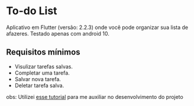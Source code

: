 # To-do List
Aplicativo em Flutter (versão: 2.2.3) onde você pode organizar sua lista de afazeres.
Testado apenas com android 10.

## Requisitos mínimos
- Visulizar tarefas salvas.
- Completar uma tarefa.
- Salvar nova tarefa.
- Deletar tarefa salva.

obs: Utilizei [esse tutorial](https://www.youtube.com/watch?v=mOiXndQAZpw&list=RDCMUCl6DxakCjDR5AfRwWhWNbMg&start_radio=1&ab_channel=TVACStudio) para me auxiliar no desenvolvimento do projeto
